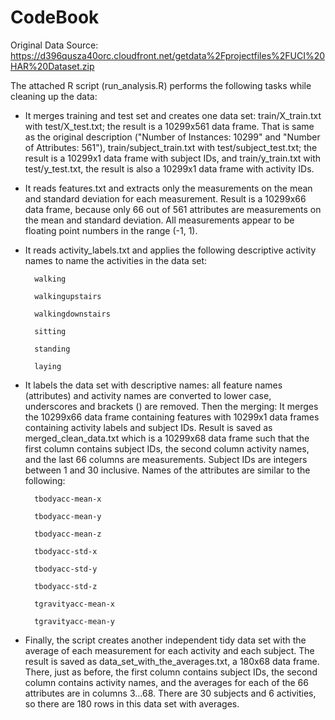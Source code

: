 CodeBook
========================

Original Data Source: https://d396qusza40orc.cloudfront.net/getdata%2Fprojectfiles%2FUCI%20HAR%20Dataset.zip  

The attached R script (run_analysis.R) performs the following tasks while cleaning up the data:  

* It merges training and test set and creates one data set: train/X_train.txt with test/X_test.txt; the result is a 10299x561 data frame. That is same as the original description ("Number of Instances: 10299" and "Number of Attributes: 561"), train/subject_train.txt with test/subject_test.txt; the result is a 10299x1 data frame with subject IDs, and train/y_train.txt with test/y_test.txt, the result is also a 10299x1 data frame with activity IDs.  

* It reads features.txt and extracts only the measurements on the mean and standard deviation for each measurement. Result is a 10299x66 data frame, because only 66 out of 561 attributes are measurements on the mean and standard deviation. All measurements appear to be floating point numbers in the range (-1, 1).  

* It reads activity_labels.txt and applies the following descriptive activity names to name the activities in the data set:  

        walking  
        
        walkingupstairs  
        
        walkingdownstairs  
        
        sitting  
        
        standing  
        
        laying  

* It labels the data set with descriptive names: all feature names (attributes) and activity names are converted to lower case, underscores and brackets () are removed. Then the merging: It merges the 10299x66 data frame containing features with 10299x1 data frames containing activity labels and subject IDs. Result is saved as merged_clean_data.txt which is a 10299x68 data frame such that the first column contains subject IDs, the second column activity names, and the last 66 columns are measurements. Subject IDs are integers between 1 and 30 inclusive. Names of the attributes are similar to the following:  

        tbodyacc-mean-x   
        
        tbodyacc-mean-y   
        
        tbodyacc-mean-z   
        
        tbodyacc-std-x  
        
        tbodyacc-std-y  
        
        tbodyacc-std-z  
        
        tgravityacc-mean-x  
        
        tgravityacc-mean-y  

* Finally, the script creates another independent tidy data set with the average of each measurement for each activity and each subject. The result is saved as data_set_with_the_averages.txt, a 180x68 data frame. There, just as before, the first column contains subject IDs, the second column contains activity names, and the averages for each of the 66 attributes are in columns 3...68. There are 30 subjects and 6 activities, so there are 180 rows in this data set with averages.  
